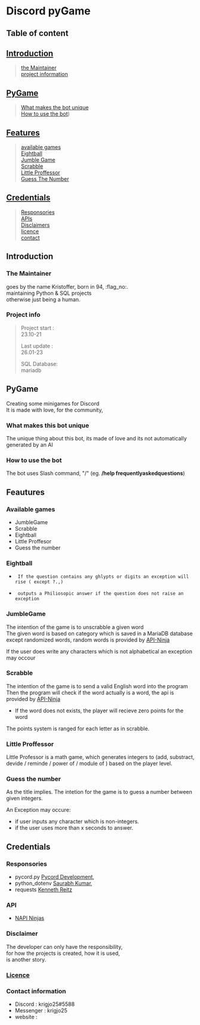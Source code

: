 # Discord pyGame

## Table of content

## [Introduction](#introduction)<br>
> [the Maintainer](#the-maintainer)<br>
> [project information](#project-info)<br>

## [PyGame](#pygame)<br>
> [What makes the bot unique](#what-makes-this-bot-unique)<br>
> [How to use the bot](#how-to-use-the-bot))<br>

## [Features](#feautures)<br>
>  [available games](#available-games)<br>
>  [Eightball](#eightball)<br>
>  [Jumble Game](#jumblegame)<br>
>  [Scrabble](#scrabble)<br>
>  [Little Proffessor](#little-proffessor)<br>
> [Guess The Number](#guess-the-number)<br>

## [Credentials](#credentials)<br>
> [Responsories](#responsories)<br>
> [APIs](#api)<br>
> [Disclaimers](#disclaimer)<br>
>  [licence](#licence)<br>
>  [contact](#contact-information)

## Introduction

### The Maintainer

goes by the name Kristoffer, born in 94, :flag_no:.<br>
maintaining Python & SQL projects<br>
otherwise just being a human.

### Project info

> Project start :<br>
>   23.10-21
>
>   Last update :<br>
>   26.01-23
>
>   SQL Database:<br>
>   mariadb

## PyGame

Creating some minigames for Discord<br> 
It is made with love, for the community, <br>

### What makes this bot unique

The unique thing about this bot, its made of love and its not automatically generated by an AI

### How to use the bot

The bot uses Slash command, "/" (eg. **/help frequentlyaskedquestions**)

## Feautures

### Available games

-   JumbleGame
-   Scrabble
-   Eightball
-   Little Proffesor
-   Guess the number

### Eightball

*      If the question contains any ghlypts or digits an exception will rise ( except ?.,)
*      outputs a Philiosopic answer if the question does not raise an exception


### JumbleGame

The intention of the game is to unscrabble a given word <br>
The given word is based on category which is saved in a MariaDB database<br>
except randomized words, random words is provided by [API-Ninja](https://api-ninjas.com/)

If the user does write any characters which is not alphabetical an exception may occour

### Scrabble

The intention of the game is to send a valid English word into the program<br>
Then the program will check if the word actually is a word, the api is provided by [API-Ninja](https://api-ninjas.com/)

-   If the word does not exists, the player will recieve zero points for the word

The points system is ranged for each letter as in scrabble.


### Little Proffessor

Little Professor is a math game, which generates integers to (add, substract, devide / reminde / power of / module of )
based on the player level.

### Guess the number

As the title implies. The intetion for the game is to guess a number between given integers.

An Exception may occure:<br>

-   if user inputs any character which is non-integers.
-   if the user uses more than x seconds to answer.

## Credentials

### Responsories

-   pycord.py [Pycord Development](https://github.com/Pycord-Development/pycord),  <br>
-   python_dotenv [Saurabh Kumar](https://github.com/motdotla/dotenv),<br>
-   requests [Kenneth Reitz](https://requests.readthedocs.io/en/latest/)<nt>

### API

-   [NAPI Ninjas](https://api-ninjas.com/)<br>

### Disclaimer

The developer can only have the responsibility,<br>
for how the projects is created, how it is used,<br>
is another story.

### [Licence](https://github.com/krigjo25/Discord/blob/main/licence)

### Contact information

-   Discord : krigjo25#5588<br>
-   Messenger : krigjo25<br>
-   website :